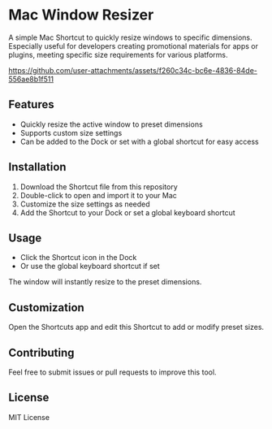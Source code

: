 # Mac Window Resizer

A simple Mac Shortcut to quickly resize windows to specific dimensions. Especially useful for developers creating promotional materials for apps or plugins, meeting specific size requirements for various platforms.

https://github.com/user-attachments/assets/f260c34c-bc6e-4836-84de-556ae8b1f511

## Features

- Quickly resize the active window to preset dimensions
- Supports custom size settings
- Can be added to the Dock or set with a global shortcut for easy access

## Installation

1. Download the Shortcut file from this repository
2. Double-click to open and import it to your Mac
3. Customize the size settings as needed
4. Add the Shortcut to your Dock or set a global keyboard shortcut

## Usage

- Click the Shortcut icon in the Dock
- Or use the global keyboard shortcut if set

The window will instantly resize to the preset dimensions.

## Customization

Open the Shortcuts app and edit this Shortcut to add or modify preset sizes.

## Contributing

Feel free to submit issues or pull requests to improve this tool.

## License

MIT License
